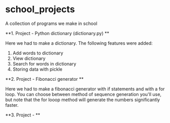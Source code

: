 # school_projects
A collection of programs we make in school

**1. Project - Python dictionary (dictionary.py) **

Here we had to make a dictionary.
The following features were added:
  1. Add words to dictionary
  2. View dictionary
  3. Search for words in dictionary
  4. Storing data with pickle

**2. Project - Fibonacci generator **

Here we had to make a fibonacci generator with if statements and with a for loop.
You can choose between method of sequence generation you'll use, but note that
the for looop method will generate the numbers significantly faster.

**3. Project - **
